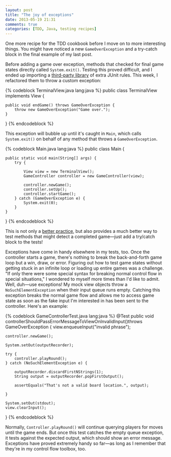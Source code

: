 ```yaml
---
layout: post
title: "The joy of exceptions"
date: 2013-05-19 21:31
comments: true
categories: [TDD, Java, testing recipes]
---
```

One more recipe for the TDD cookbook before I move on to more
interesting things. You might have noticed a new `GameOverException`
and a try-catch block in the final example of my last post.

Before adding a game over exception, methods that checked for final
game states directly called `System.exit()`. Testing this proved
difficult, and I ended up importing a [third-party library](http://stefanbirkner.github.io/system-rules/) of extra
JUnit rules. This week, I refactored them to throw a custom exception: 

{% codeblock TerminalView.java lang:java %}
public class TerminalView implements View {

    public void endGame() throws GameOverException {
        throw new GameOverException("Game over.");
    }

}
{% endcodeblock %}

This exception will bubble up until it's caught in `Main`, which calls
`System.exit()` on behalf of any method that throws a
`GameOverException`. 

{% codeblock Main.java lang:java %}
public class Main {

    public static void main(String[] args) {
        try {

            View view = new TerminalView();
            GameController controller = new GameController(view);

            controller.newGame();
            controller.setUp();
            controller.startGame();
        } catch (GameOverException e) {
            System.exit(0);
        }
    }
}
{% endcodeblock %}

This is not only a [better practice](http://stackoverflow.com/questions/6171265/best-way-to-exit-a-program-when-i-want-an-exception-to-be-thrown),
but also provides a much better way to test methods that might detect
a completed game—just add a try/catch block to the tests!

Exceptions have come in handy elsewhere in my tests, too. Once the
controller starts a game, there's nothing to break the back-and-forth
game loop but a win, draw, or error. Figuring out how to test game
states without getting stuck in an infinite loop or loading up entire
games was a challenge. "If only there
were some special syntax for breaking normal control flow in special
situations," I wondered to myself more times than I'd like to admit.
Well, duh—use exceptions!  My mock view objects throw a `NoSuchElementException` when their input
queue runs empty. Catching this exception breaks the normal game flow
and allows me to access game state as soon as the fake input I'm
interested in has been sent to the controller. Here's an example: 

{% codeblock GameControllerTest.java lang:java %}
@Test
public void controllerShouldPassErrorMessageToViewOnInvalidInput()throws GameOverException {
    view.enqueueInput("invalid phrase");

    controller.newGame();

    System.setOut(outputRecorder);

    try {
        controller.playRound();
    } catch (NoSuchElementException e) {

        outputRecorder.discardFirstNStrings(1);
        String output = outputRecorder.popFirstOutput();

        assertEquals("That's not a valid board location.", output);

    }

    System.setOut(stdout);
    view.clearInput();
}
{% endcodeblock %}

Normally, `Controller.playRound()` will continue querying players for
moves until the game ends. But once this test catches the empty queue
exception, it tests against the expected output, which should show an
error message. Exceptions have proved extremely handy so far—as long as I remember
that they're in my control flow toolbox, too.
